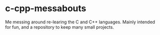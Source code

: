 # c-cpp-messabouts
Me messing around re-learing the C and C++ languages. Mainly intended for fun, and a repository to keep many small projects.

